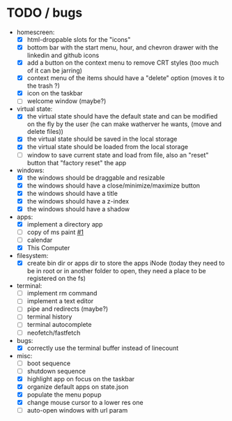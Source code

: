 # TODO / bugs

- homescreen:
  - [x] html-droppable slots for the "icons"
  - [x] bottom bar with the start menu, hour, and chevron drawer with the linkedin and github icons
  - [x] add a button on the context menu to remove CRT styles (too much of it can be jarring)
  - [x] context menu of the items should have a "delete" option (moves it to the trash ?)
  - [x] icon on the taskbar
  - [ ] welcome window (maybe?)

- virtual state:
  - [x] the virtual state should have the default state and can be modified on the fly by the user (he can make watherver he wants, (move and delete files))
  - [x] the virtual state should be saved in the local storage
  - [x] the virtual state should be loaded from the local storage
  - [ ] window to save current state and load from file, also an "reset" button that "factory reset" the app

- windows:
  - [x] the windows should be draggable and resizable
  - [x] the windows should have a close/minimize/maximize button
  - [x] the windows should have a title
  - [x] the windows should have a z-index
  - [x] the windows should have a shadow

- apps:
  - [x] implement a directory app
  - [ ] copy of ms paint [#1](https://github.com/FlavioZanoni/FlavioZanoni.com/issues/1)
  - [ ] calendar
  - [x] This Computer

- filesystem:
  - [x] create bin dir or apps dir to store the apps iNode (today they need to be in root or in another folder to open, they need a place to be registered on the fs)

- terminal:
  - [ ] implement rm command
  - [ ] implement a text editor
  - [ ] pipe and redirects (maybe?)
  - [ ] terminal history
  - [ ] terminal autocomplete
  - [ ] neofetch/fastfetch

- bugs:
  - [x] correctly use the terminal buffer instead of linecount

- misc:
  - [ ] boot sequence
  - [ ] shutdown sequence
  - [x] highlight app on focus on the taskbar
  - [x] organize default apps on state.json
  - [x] populate the menu popup
  - [x] change mouse cursor to a lower res one
  - [ ] auto-open windows with url param
